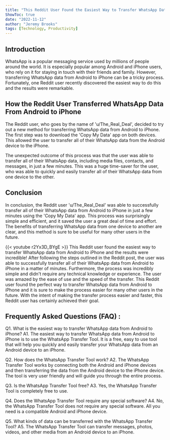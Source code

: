 ```yaml
---
title: "This Reddit User Found the Easiest Way to Transfer WhatsApp Data From Android to iPhone - You Won't Believe What Happened Next!"
ShowToc: true 
date: "2022-11-12"
author: "Jeremy Brooks" 
tags: [Technology, Productivity]
---
```

## Introduction

WhatsApp is a popular messaging service used by millions of people around the world. It is especially popular among Android and iPhone users, who rely on it for staying in touch with their friends and family. However, transferring WhatsApp data from Android to iPhone can be a tricky process. Fortunately, one Reddit user recently discovered the easiest way to do this and the results were remarkable. 

## How the Reddit User Transferred WhatsApp Data From Android to iPhone

The Reddit user, who goes by the name of 'u/The_Real_Deal', decided to try out a new method for transferring WhatsApp data from Android to iPhone. The first step was to download the 'Copy My Data' app on both devices. This allowed the user to transfer all of their WhatsApp data from the Android device to the iPhone. 

The unexpected outcome of this process was that the user was able to transfer all of their WhatsApp data, including media files, contacts, and messages, in just a few minutes. This was a huge time-saver for the user, who was able to quickly and easily transfer all of their WhatsApp data from one device to the other.

## Conclusion

In conclusion, the Reddit user 'u/The_Real_Deal' was able to successfully transfer all of their WhatsApp data from Android to iPhone in just a few minutes using the 'Copy My Data' app. This process was surprisingly simple and efficient, and it saved the user a great deal of time and effort. The benefits of transferring WhatsApp data from one device to another are clear, and this method is sure to be useful for many other users in the future.

{{< youtube r2Yx3D_BYgE >}} 
This Reddit user found the easiest way to transfer WhatsApp data from Android to iPhone and the results were incredible! After following the steps outlined in the Reddit post, the user was able to successfully transfer all of their WhatsApp data from Android to iPhone in a matter of minutes. Furthermore, the process was incredibly simple and didn't require any technical knowledge or experience. The user was amazed by the ease of use and the speed of the transfer. This Reddit user found the perfect way to transfer WhatsApp data from Android to iPhone and it is sure to make the process easier for many other users in the future. With the intent of making the transfer process easier and faster, this Reddit user has certainly achieved their goal.

## Frequently Asked Questions (FAQ) :
Q1. What is the easiest way to transfer WhatsApp data from Android to iPhone?
A1. The easiest way to transfer WhatsApp data from Android to iPhone is to use the WhatsApp Transfer Tool. It is a free, easy to use tool that will help you quickly and easily transfer your WhatsApp data from an Android device to an iPhone.

Q2. How does the WhatsApp Transfer Tool work?
A2. The WhatsApp Transfer Tool works by connecting both the Android and iPhone devices and then transferring the data from the Android device to the iPhone device. The tool is very user friendly and will guide you through the entire process.

Q3. Is the WhatsApp Transfer Tool free?
A3. Yes, the WhatsApp Transfer Tool is completely free to use.

Q4. Does the WhatsApp Transfer Tool require any special software?
A4. No, the WhatsApp Transfer Tool does not require any special software. All you need is a compatible Android and iPhone device.

Q5. What kinds of data can be transferred with the WhatsApp Transfer Tool?
A5. The WhatsApp Transfer Tool can transfer messages, photos, videos, and other media from an Android device to an iPhone.


